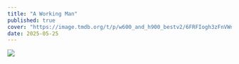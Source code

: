 ```yaml
---
title: "A Working Man"
published: true
cover: "https://image.tmdb.org/t/p/w600_and_h900_bestv2/6FRFIogh3zFnVWn7Z6zcYnIbRcX.jpg"
date: 2025-05-25
---
```

<div class="blog-posts">
    <img src="{{ cover }}" >
</div>